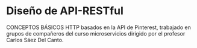 # Diseño de API-RESTful
CONCEPTOS BÁSICOS HTTP basados en la API de Pinterest, trabajado en grupos de compañeros del curso microservicios dirigido por el profesor Carlos Sáez Del Canto. 
